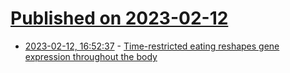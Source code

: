 # [Published on 2023-02-12](index.md)

* [2023-02-12, 16:52:37](https://news.ycombinator.com/item?id=34764347) - [Time-restricted eating reshapes gene expression throughout the body](https://www.sciencedaily.com/releases/2023/01/230103133742.htm)
